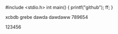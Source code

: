 #include <stdio.h>
int main()
{
    printf("github");
    ff;
}

xcbdb
grebe
dawda
dawdaww
789654

123456
